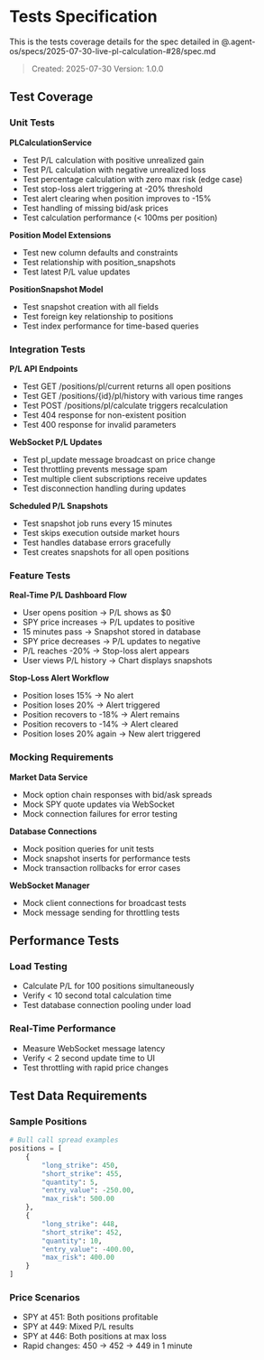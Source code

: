 # Tests Specification

This is the tests coverage details for the spec detailed in @.agent-os/specs/2025-07-30-live-pl-calculation-#28/spec.md

> Created: 2025-07-30
> Version: 1.0.0

## Test Coverage

### Unit Tests

**PLCalculationService**
- Test P/L calculation with positive unrealized gain
- Test P/L calculation with negative unrealized loss
- Test percentage calculation with zero max risk (edge case)
- Test stop-loss alert triggering at -20% threshold
- Test alert clearing when position improves to -15%
- Test handling of missing bid/ask prices
- Test calculation performance (< 100ms per position)

**Position Model Extensions**
- Test new column defaults and constraints
- Test relationship with position_snapshots
- Test latest P/L value updates

**PositionSnapshot Model**
- Test snapshot creation with all fields
- Test foreign key relationship to positions
- Test index performance for time-based queries

### Integration Tests

**P/L API Endpoints**
- Test GET /positions/pl/current returns all open positions
- Test GET /positions/{id}/pl/history with various time ranges
- Test POST /positions/pl/calculate triggers recalculation
- Test 404 response for non-existent position
- Test 400 response for invalid parameters

**WebSocket P/L Updates**
- Test pl_update message broadcast on price change
- Test throttling prevents message spam
- Test multiple client subscriptions receive updates
- Test disconnection handling during updates

**Scheduled P/L Snapshots**
- Test snapshot job runs every 15 minutes
- Test skips execution outside market hours
- Test handles database errors gracefully
- Test creates snapshots for all open positions

### Feature Tests

**Real-Time P/L Dashboard Flow**
- User opens position → P/L shows as $0
- SPY price increases → P/L updates to positive
- 15 minutes pass → Snapshot stored in database
- SPY price decreases → P/L updates to negative
- P/L reaches -20% → Stop-loss alert appears
- User views P/L history → Chart displays snapshots

**Stop-Loss Alert Workflow**
- Position loses 15% → No alert
- Position loses 20% → Alert triggered
- Position recovers to -18% → Alert remains
- Position recovers to -14% → Alert cleared
- Position loses 20% again → New alert triggered

### Mocking Requirements

**Market Data Service**
- Mock option chain responses with bid/ask spreads
- Mock SPY quote updates via WebSocket
- Mock connection failures for error testing

**Database Connections**
- Mock position queries for unit tests
- Mock snapshot inserts for performance tests
- Mock transaction rollbacks for error cases

**WebSocket Manager**
- Mock client connections for broadcast tests
- Mock message sending for throttling tests

## Performance Tests

### Load Testing
- Calculate P/L for 100 positions simultaneously
- Verify < 10 second total calculation time
- Test database connection pooling under load

### Real-Time Performance
- Measure WebSocket message latency
- Verify < 2 second update time to UI
- Test throttling with rapid price changes

## Test Data Requirements

### Sample Positions
```python
# Bull call spread examples
positions = [
    {
        "long_strike": 450,
        "short_strike": 455,
        "quantity": 5,
        "entry_value": -250.00,
        "max_risk": 500.00
    },
    {
        "long_strike": 448,
        "short_strike": 452,
        "quantity": 10,
        "entry_value": -400.00,
        "max_risk": 400.00
    }
]
```

### Price Scenarios
- SPY at 451: Both positions profitable
- SPY at 449: Mixed P/L results
- SPY at 446: Both positions at max loss
- Rapid changes: 450 → 452 → 449 in 1 minute
